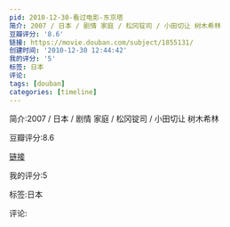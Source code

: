 ```yaml
---
pid: 2010-12-30-看过电影-东京塔
简介: 2007 / 日本 / 剧情 家庭 / 松冈锭司 / 小田切让 树木希林
豆瓣评分: '8.6'
链接: https://movie.douban.com/subject/1855131/
创建时间: '2010-12-30 12:44:42'
我的评分: '5'
标签: 日本
评论:
tags: [douban]
categories: [timeline]
---
```

简介:2007 / 日本 / 剧情 家庭 / 松冈锭司 / 小田切让 树木希林

豆瓣评分:8.6

[链接](https://movie.douban.com/subject/1855131/)

我的评分:5

标签:日本

评论:

